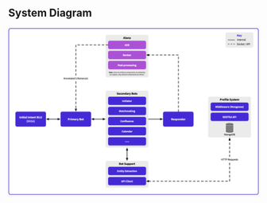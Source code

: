 ## System Diagram

![alt text](https://raw.githubusercontent.com/RainAlexandra/Pepper-AssistedLiving/master/system.png)